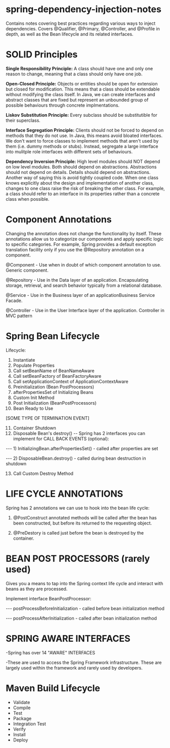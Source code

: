 # spring-dependency-injection-notes
Contains notes covering best practices regarding various ways to inject dependencies. Covers @Qualifier, @Primary, @Controller, and @Profile in depth, as well as the Bean lifecycle and its related interfaces.

# SOLID Principles #

**Single Responsibility Principle:** A class should have one and only one reason to change, meaning that a class should only have one job.

**Open-Closed Principle:** Objects or entities should be open for extension but closed for modification. This means that a class should be extendable without modifying the class itself. In Java, we can create interfaces and abstract classes that are fixed but represent an unbounded group of possible behaviours through concrete implmentations.

**Liskov Substitution Principle:** Every subclass should be substitutible for their superclass.

**Interface Segregation Principle:** Clients should not be forced to depend on methods that they do not use. In Java, this means avoid bloated interfaces. We don't want to force classes to implement methods that aren't used by them (i.e. dummy methods or stubs). Instead, segregate a large interface into mulitple role interfaces with different sets of behaviours. 

**Dependency Inversion Principle:** High level modules should NOT depend on low level modules. Both should depend on abstractions. Abstractions should not depend on details. Details should depend on abstractions. Another way of saying this is avoid tightly coupled code. When one class knows explicitly about the design and implementation of another class, changes to one class raise the risk of breaking the other class. For example, a class should refer to an interface in its properties rather than a concrete class when possible.

# Component Annotations #
Changing the annotation does not change the functionality by itself. These annotations allow us to categorize our components and apply specific logic to specific categories. For example, Spring provides a default exception translation facility only if you use the @Repository annotation on a component. 

@Component - Use when in doubt of which component annotation to use. Generic component.

@Repository - Use in the Data layer of an application. Encapsulating storage, retrieval, and search behavior typically from a relational database.

@Service - Use in the Business layer of an applicationBusiness Service Facade.

@Controller - Use in the User Interface layer of the application. Controller in MVC pattern

# Spring Bean Lifecycle #

Lifecycle:
1) Instantiate
2) Populate Properties
3) Call setBeanName of BeanNameAware
4) Call setBeanFactory of BeanFactoryAware
5) Call setApplicationContext of ApplicationContextAware
6) Preinitialization (Bean PostProcessors)
7) afterPropertiesSet of Initializing Beans
8) Custom Init Method
9) Post Initialization (BeanPostProcessors)
10) Bean Ready to Use 

[SOME TYPE OF TERMINATION EVENT]

11) Container Shutdown
12) Disposable Bean's destroy() -- Spring has 2 interfaces you can implement for CALL BACK EVENTS (optional):
 
--- 1) InitializingBean.afterPropertiesSet() - called after properties are set

--- 2) DisposableBean.destroy() - called during bean destruction in shutdown

13) Call Custom Destroy Method

# LIFE CYCLE ANNOTATIONS #
Spring has 2 annotations we can use to hook into the bean life cycle:

1) @PostConstruct annotated methods will be called after the bean has been constructed, but before its returned to the requesting object.

2) @PreDestory is called just before the bean is destroyed by the container.

# BEAN POST PROCESSORS (rarely used) #
Gives you a means to tap into the Spring context life cycle and interact with beans as they are processed.

Implement interface BeanPostProcessor:

--- postProcessBeforeInitialization - called before bean initialization method

--- postProcessAfterInitialization - called after bean initialization method

# SPRING AWARE INTERFACES #
-Spring has over 14 "AWARE" INTERFACES

-These are used to access the Spring Framework infrastructure. These are largely used within the framework and rarely used by developers.

# Maven Build Lifecycle #
- Validate
- Compile
- Test
- Package
- Integration Test
- Verify
- Install
- Deploy
